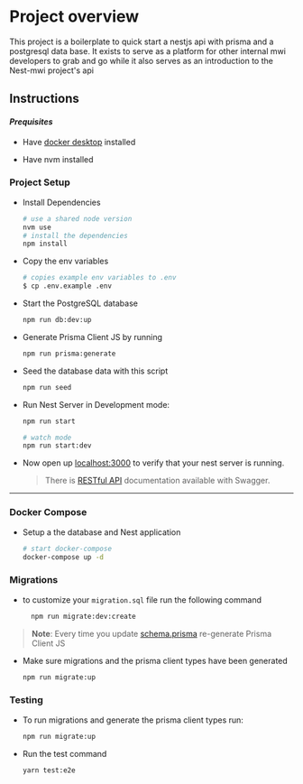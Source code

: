 # Project overview

This project is a boilerplate to quick start a nestjs api with prisma and a postgresql data base. It exists to serve as a platform for other internal mwi developers to grab and go while it also serves as an introduction to the Nest-mwi project's api

## Instructions

#### _Prequisites_

- Have [docker desktop](https://www.docker.com/products/docker-desktop/) installed

- Have nvm installed

### Project Setup

- Install Dependencies

  ```bash
  # use a shared node version
  nvm use
  # install the dependencies
  npm install
  ```

- Copy the env variables

  ```bash
  # copies example env variables to .env
  $ cp .env.example .env
  ```

- Start the PostgreSQL database

  ```bash
  npm run db:dev:up
  ```

- Generate Prisma Client JS by running

  ```bash
  npm run prisma:generate
  ```

- Seed the database data with this script

  ```bash
  npm run seed
  ```

- Run Nest Server in Development mode:

  ```bash
  npm run start

  # watch mode
  npm run start:dev
  ```

- Now open up [localhost:3000](http://localhost:3000) to verify that your nest server is running.
  > There is [RESTful API](http://localhost:3000/api) documentation available with Swagger.

---

### Docker Compose

- Setup a the database and Nest application
  ```bash
  # start docker-compose
  docker-compose up -d
  ```

### Migrations

- to customize your `migration.sql` file run the following command

  ```bash
    npm run migrate:dev:create
  ```

> **Note**: Every time you update [schema.prisma](prisma/schema.prisma) re-generate Prisma Client JS

- Make sure migrations and the prisma client types have been generated

  ```bash
  npm run migrate:up
  ```

### Testing

- To run migrations and generate the prisma client types run:

  ```bash
  npm run migrate:up
  ```

- Run the test command

  ```bash
  yarn test:e2e
  ```
